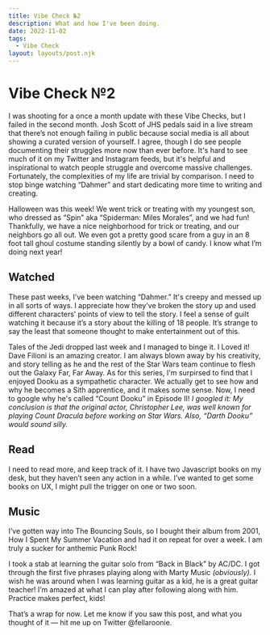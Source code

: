 ```yaml
---
title: Vibe Check №2
description: What and how I've been doing.
date: 2022-11-02
tags:
  - Vibe Check
layout: layouts/post.njk
---
```

# Vibe Check №2

I was shooting for a once a month update with these Vibe Checks, but I failed in the second month. Josh Scott of JHS pedals said in a live stream that there’s not enough failing in public because social media is all about showing a curated version of yourself. I agree, though I do see people documenting their struggles more now than ever before. It's hard to see much of it on my Twitter and Instagram feeds, but it's helpful and inspirational to watch people struggle and overcome massive challenges. Fortunately, the complexities of my life are trivial by comparison. I need to stop binge watching “Dahmer” and start dedicating more time to writing and creating. 

Halloween was this week! We went trick or treating with my youngest son, who dressed as “Spin” aka “Spiderman: Miles Morales”, and we had fun! Thankfully, we have a nice neighborhood for trick or treating, and our neighbors go all out. We even got a pretty good scare from a guy in an 8 foot tall ghoul costume standing silently by a bowl of candy. I know what I’m doing next year! 

## Watched

These past weeks, I’ve been watching “Dahmer.” It's creepy and messed up in all sorts of ways. I appreciate how they’ve broken the story up and used different characters’ points of view  to tell the story. I feel a sense of guilt watching it because it’s a story about the killing of 18 people. It’s strange to say the least that someone thought to make entertainment out of this. 

Tales of the Jedi dropped last week and I managed to binge it. I Loved it! Dave Filioni is an amazing creator. I am always blown away by his creativity, and story telling as he and the rest of the Star Wars team continue to flesh out the Galaxy Far, Far Away. As for this series, I'm surpirsed to find that I enjoyed Dooku as a sympathetic character. We actually get to see how and why he becomes a Sith apprentice, and it makes some sense. Now, I need to google why he's called “Count Dooku” in Episode II! *I googled it: My conclusion is that the original actor, Christopher Lee, was well known for playing Count Dracula before working on Star Wars. Also, “Darth Dooku” would sound silly.*

## Read

I need to read more, and keep track of it. I have two Javascript books on my desk, but they haven’t seen any action in a while. I’ve wanted to get some books on UX, I might pull the trigger on one or two soon.

## Music

I’ve gotten way into The Bouncing Souls, so I bought their album from 2001, How I Spent My Summer Vacation and had it on repeat for over a week. I am truly a sucker for anthemic Punk Rock! 

I took a stab at learning the guitar solo from “Back in Black” by AC/DC. I got through the first five phrases playing along with Marty Music *(obviously).* I wish he was around when I was learning guitar as a kid, he is a great guitar teacher! I’m amazed at what I can play after following along with him. Practice makes perfect, kids!

That’s a wrap for now. Let me know if you saw this post, and what you thought of it — hit me up on Twitter @fellaroonie.